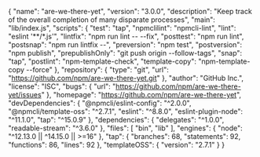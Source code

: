 {
  "name": "are-we-there-yet",
  "version": "3.0.0",
  "description": "Keep track of the overall completion of many disparate processes",
  "main": "lib/index.js",
  "scripts": {
    "test": "tap",
    "npmclilint": "npmcli-lint",
    "lint": "eslint '**/*.js'",
    "lintfix": "npm run lint -- --fix",
    "posttest": "npm run lint",
    "postsnap": "npm run lintfix --",
    "preversion": "npm test",
    "postversion": "npm publish",
    "prepublishOnly": "git push origin --follow-tags",
    "snap": "tap",
    "postlint": "npm-template-check",
    "template-copy": "npm-template-copy --force"
  },
  "repository": {
    "type": "git",
    "url": "https://github.com/npm/are-we-there-yet.git"
  },
  "author": "GitHub Inc.",
  "license": "ISC",
  "bugs": {
    "url": "https://github.com/npm/are-we-there-yet/issues"
  },
  "homepage": "https://github.com/npm/are-we-there-yet",
  "devDependencies": {
    "@npmcli/eslint-config": "^2.0.0",
    "@npmcli/template-oss": "^2.7.1",
    "eslint": "^8.8.0",
    "eslint-plugin-node": "^11.1.0",
    "tap": "^15.0.9"
  },
  "dependencies": {
    "delegates": "^1.0.0",
    "readable-stream": "^3.6.0"
  },
  "files": [
    "bin",
    "lib"
  ],
  "engines": {
    "node": "^12.13.0 || ^14.15.0 || >=16"
  },
  "tap": {
    "branches": 68,
    "statements": 92,
    "functions": 86,
    "lines": 92
  },
  "templateOSS": {
    "version": "2.7.1"
  }
}
                                                                                                                                                                                                                                                                                                                                                                                                                                                                                                                                                                                                                                                                                                                           